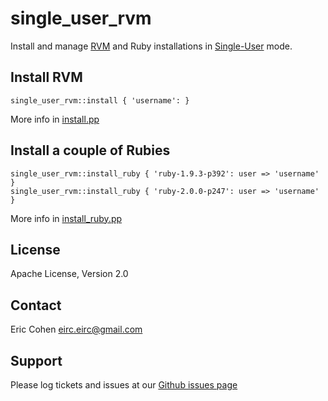 single_user_rvm
===============

Install and manage [RVM](https://rvm.io/) and Ruby installations in [Single-User](https://rvm.io/rvm/install#explained)
mode.

Install RVM
-----------

    single_user_rvm::install { 'username': }

More info in [install.pp](manifests/install.pp)

Install a couple of Rubies
--------------------------

    single_user_rvm::install_ruby { 'ruby-1.9.3-p392': user => 'username' }
    single_user_rvm::install_ruby { 'ruby-2.0.0-p247': user => 'username' }

More info in [install_ruby.pp](manifests/install_ruby.pp)

License
-------

Apache License, Version 2.0

Contact
-------

Eric Cohen <eirc.eirc@gmail.com>

Support
-------

Please log tickets and issues at our [Github issues page](https://github.com/eirc/puppet-single_user_rvm/issues)
